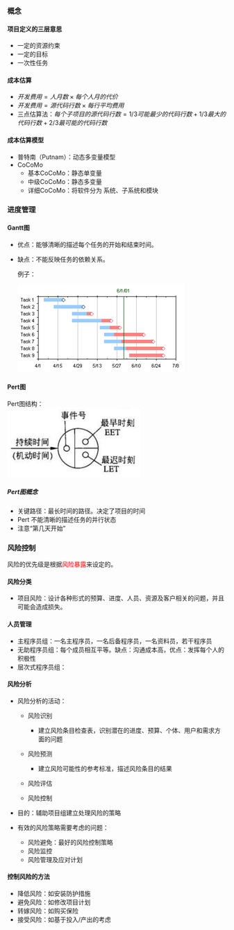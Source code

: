 ### 概念

#### 项目定义的三层意思

- 一定的资源约束
- 一定的目标
- 一次性任务

#### 成本估算

- $开发费用 = 人月数 \times 每个人月的代价$
- $开发费用 = 源代码行数 \times 每行平均费用$
- 三点估算法：$每个子项目的源代码行数 = 1/3可能最少的代码行数 + 1/3最大的代码行数 + 2/3最可能的代码行数$

#### 成本估算模型

- 普特南（Putnam）：动态多变量模型
- CoCoMo
  - 基本CoCoMo：静态单变量
  - 中级CoCoMo：静态多变量
  - 详细CoCoMo：将软件分为 系统、子系统和模块

### 进度管理

#### Gantt图

- 优点：能够清晰的描述每个任务的开始和结束时间。

- 缺点：不能反映任务的依赖关系。<br>
  
  例子：<br>
  
  ![](img/Gantt.jpg)

#### Pert图

Pert图结构：<br>
![](img/Pert_Structure.PNG)

##### Pert图概念

- 关键路径：最长时间的路径。决定了项目的时间
- Pert 不能清晰的描述任务的并行状态
- 注意“第几天开始”

### 风险控制

风险的优先级是根据<font color='red'>风险暴露</font>来设定的。

#### 风险分类

- 项目风险：设计各种形式的预算、进度、人员、资源及客户相关的问题，并且可能会造成损失。

#### 人员管理

- 主程序员组：一名主程序员，一名后备程序员，一名资料员，若干程序员
- 无助程序员组：每个成员相互平等。缺点：沟通成本高，优点：发挥每个人的积极性
- 层次式程序员组：

#### 风险分析

- 风险分析的活动：
  
  - 风险识别
    
    - 建立风险条目检查表，识别潜在的进度、预算、个体、用户和需求方面的问题
  
  - 风险预测
    
    - 建立风险可能性的参考标准，描述风险条目的结果
  
  - 风险评估
  
  - 风险控制

- 目的：辅助项目组建立处理风险的策略

- 有效的风险策略需要考虑的问题：
  
  - 风险避免：最好的风险控制策略
  - 风险监控
  - 风险管理及应对计划

#### 控制风险的方法

- 降低风险：如安装防护措施
- 避免风险：如修改项目计划
- 转嫁风险：如购买保险
- 接受风险：如基于投入/产出的考虑
